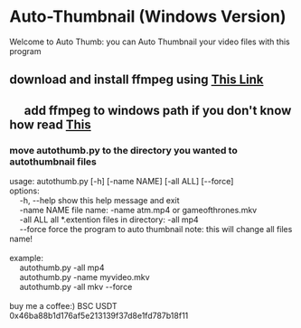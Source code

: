 # Auto-Thumbnail (Windows Version)
Welcome to Auto Thumb: you can Auto Thumbnail your video files with this program<br>
<h2>download and install ffmpeg using <a href="https://www.gyan.dev/ffmpeg/builds/ffmpeg-git-full.7z">This Link</a><h2>
  &emsp; add ffmpeg to windows path if you don't know how read <a href="https://www.architectryan.com/2018/03/17/add-to-the-path-on-windows-10/">This</a><br>
<h3>move autothumb.py to the directory you wanted to autothumbnail files</h3>
usage: autothumb.py [-h] [-name NAME] [-all ALL] [--force]
<br>
options:<br>
&emsp;  -h, --help  show this help message and exit<br>
&emsp;  -name NAME  file name: -name atm.mp4 or gameofthrones.mkv<br>
&emsp;  -all ALL    all *.extention files in directory: -all mp4<br>
&emsp;  --force     force the program to auto thumbnail note: this will change all files name!<br>
<br>
  example:<br>
  &emsp; autothumb.py  -all mp4<br>
  &emsp; autothumb.py  -name myvideo.mkv<br>
  &emsp; autothumb.py  -all mkv --force<br>
<br>
  buy me a coffee:) BSC USDT 0x46ba88b1d176af5e213139f37d8e1fd787b18f11<br>
<br>
